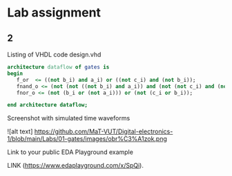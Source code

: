 # Lab assignment

## 2
 Listing of VHDL code design.vhd
 ```vhdl
architecture dataflow of gates is
begin
    f_or  <= ((not b_i) and a_i) or ((not c_i) and (not b_i));
    fnand_o <= (not (not ((not b_i) and a_i)) and (not (not c_i) and (not b_i)));
    fnor_o <= (not (b_i or (not a_i))) or (not (c_i or b_i));

end architecture dataflow;
```
Screenshot with simulated time waveforms

![alt text] https://github.com/MaT-VUT/Digital-electronics-1/blob/main/Labs/01-gates/images/obr%C3%A1zok.png

Link to your public EDA Playground example

LINK (https://www.edaplayground.com/x/SpQi).
